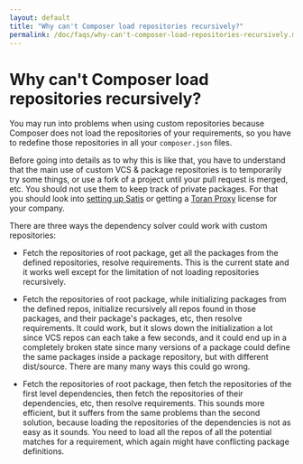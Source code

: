 ```yaml
---
layout: default
title: "Why can't Composer load repositories recursively?"
permalink: /doc/faqs/why-can't-composer-load-repositories-recursively.md/
---
```


# Why can't Composer load repositories recursively?

You may run into problems when using custom repositories because Composer does
not load the repositories of your requirements, so you have to redefine those
repositories in all your `composer.json` files.

Before going into details as to why this is like that, you have to understand
that the main use of custom VCS & package repositories is to temporarily try
some things, or use a fork of a project until your pull request is merged, etc.
You should not use them to keep track of private packages. For that you should
look into [setting up Satis](../articles/handling-private-packages-with-satis.md)
or getting a [Toran Proxy](https://toranproxy.com) license for your company.

There are three ways the dependency solver could work with custom repositories:

- Fetch the repositories of root package, get all the packages from the defined
repositories, resolve requirements. This is the current state and it works well
except for the limitation of not loading repositories recursively.

- Fetch the repositories of root package, while initializing packages from the
defined repos, initialize recursively all repos found in those packages, and
their package's packages, etc, then resolve requirements. It could work, but it
slows down the initialization a lot since VCS repos can each take a few seconds,
and it could end up in a completely broken state since many versions of a package
could define the same packages inside a package repository, but with different
dist/source. There are many many ways this could go wrong.

- Fetch the repositories of root package, then fetch the repositories of the
first level dependencies, then fetch the repositories of their dependencies, etc,
then resolve requirements. This sounds more efficient, but it suffers from the
same problems than the second solution, because loading the repositories of the
dependencies is not as easy as it sounds. You need to load all the repos of all
the potential matches for a requirement, which again might have conflicting
package definitions.
